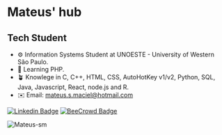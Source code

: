 # Mateus' hub
## Tech Student
- ⚙️ Information Systems Student at UNOESTE - University of Western São Paulo.
- 🌱 Learning PHP.
- 🪴 Knowlege in C, C++, HTML, CSS, AutoHotKey v1/v2, Python, SQL, Java, Javascript, React, node.js and R.
- ✉️ Email: mateus.s.maciel@hotmail.com

[![Linkedin Badge](https://img.shields.io/twitter/url?label=Linkedin&logo=linkedin&style=social&url=https%3A%2F%2Fwww.linkedin.com%2Fin%2Fmateus-silva-maciel-498582233%2F)](https://www.linkedin.com/in/mateus-silva-maciel-498582233/)
[![BeeCrowd Badge](https://img.shields.io/badge/BeeCrwod-8A2BE2)](https://www.beecrowd.com.br/judge/pt/profile/571361)


<img src="https://github-readme-stats.vercel.app/api/top-langs?username=Mateus-sm&hide=AutoHotkey&show_icons=true&theme=gotham&locale=en&layout=compact" alt="Mateus-sm" />
